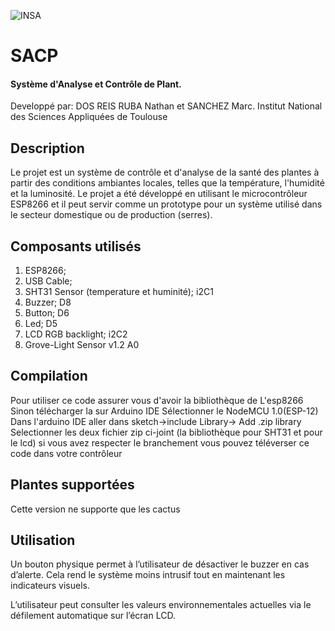 ![INSA](https://www.insa-toulouse.fr/wp-content/uploads/2023/05/Logo_INSAToulouse-quadri.png)
# SACP
#### Système d'Analyse et Contrôle de Plant.

Developpé par: DOS REIS RUBA Nathan et SANCHEZ Marc.
Institut National des Sciences Appliquées de Toulouse

## Description
Le projet est un système de contrôle et d'analyse de la santé des plantes à partir des conditions ambiantes locales, telles que la température,
l'humidité et la luminosité. Le projet a été développé en utilisant le microcontrôleur ESP8266 et il peut servir comme un prototype pour un
système utilisé dans le secteur domestique ou de production (serres).

## Composants utilisés
  1. ESP8266;
  2. USB Cable;
  3. SHT31 Sensor (temperature et huminité);  i2C1
  4. Buzzer;                                  D8
  5. Button;                                  D6
  6. Led;                                     D5
  7. LCD RGB backlight;                       i2C2
  8. Grove-Light Sensor v1.2                  A0

  ## Compilation

Pour utiliser ce code assurer vous d'avoir la bibliothèque de L'esp8266
Sinon télécharger la sur Arduino IDE
Sélectionner le NodeMCU 1.0(ESP-12)
Dans l'arduino IDE aller dans sketch->include Library-> Add .zip library
Selectionner les deux fichier zip ci-joint (la bibliothèque pour SHT31 et pour le lcd)
si vous avez respecter le branchement vous pouvez téléverser ce code dans votre contrôleur

## Plantes supportées

Cette version ne supporte que les cactus

## Utilisation

Un bouton physique permet à l’utilisateur de désactiver le buzzer en cas d’alerte. 
Cela rend le système moins intrusif tout en maintenant les indicateurs visuels.

L’utilisateur peut consulter les valeurs environnementales actuelles via le défilement
automatique sur l’écran LCD.
